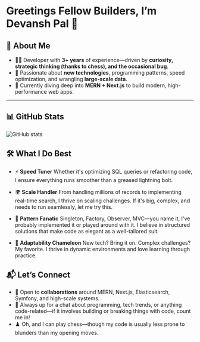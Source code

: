 # Greetings Fellow Builders, I’m **Devansh Pal** 👋

## 🚀 About Me
- 👨‍💻 Developer with **3+ years** of experience—driven by **curiosity, strategic thinking (thanks to chess), and the occasional bug**.
- 🧠 Passionate about **new technologies**, programming patterns, speed optimization, and wrangling **large‑scale data**.
- 🌱 Currently diving deep into **MERN + Next.js** to build modern, high-performance web apps.

---

## 📊 GitHub Stats

![GitHub stats](https://github-readme-stats-multiuser.vercel.app/api?usernames=devanshp1,devansh-pal-webkul&theme=tokyonight&hide_border=true&count_private=true&show_icons=true&hide_title=true)

## 🛠️ What I Do Best

* ⚡ **Speed Tuner**
  Whether it's optimizing SQL queries or refactoring code, I ensure everything runs smoother than a greased lightning bolt.

* 🌍 **Scale Handler**
  From handling millions of records to implementing real-time search, I thrive on scaling challenges. If it's big, complex, and needs to run seamlessly, let me try this.

* 🔄 **Pattern Fanatic**
  Singleton, Factory, Observer, MVC—you name it, I've probably implemented it or played around with it. I believe in structured solutions that make code as elegant as a well-tailored suit.

* 🔄 **Adaptability Chameleon**
  New tech? Bring it on. Complex challenges? My favorite. I thrive in dynamic environments and love learning through practice.

## 📬 Let’s Connect
- 🔭 Open to **collaborations** around MERN, Next.js, Elasticsearch, Symfony, and high-scale systems.
- 💬 Always up for a chat about programming, tech trends, or anything code-related—if it involves building or breaking things with code, count me in!
- ♟️ Oh, and I can play chess—though my code is usually less prone to blunders than my opening moves.
